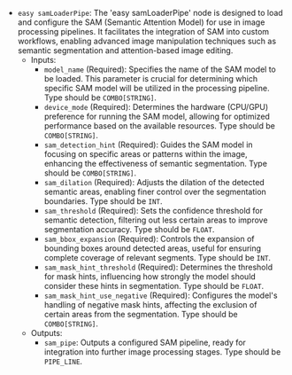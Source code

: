 - `easy samLoaderPipe`: The 'easy samLoaderPipe' node is designed to load and configure the SAM (Semantic Attention Model) for use in image processing pipelines. It facilitates the integration of SAM into custom workflows, enabling advanced image manipulation techniques such as semantic segmentation and attention-based image editing.
    - Inputs:
        - `model_name` (Required): Specifies the name of the SAM model to be loaded. This parameter is crucial for determining which specific SAM model will be utilized in the processing pipeline. Type should be `COMBO[STRING]`.
        - `device_mode` (Required): Determines the hardware (CPU/GPU) preference for running the SAM model, allowing for optimized performance based on the available resources. Type should be `COMBO[STRING]`.
        - `sam_detection_hint` (Required): Guides the SAM model in focusing on specific areas or patterns within the image, enhancing the effectiveness of semantic segmentation. Type should be `COMBO[STRING]`.
        - `sam_dilation` (Required): Adjusts the dilation of the detected semantic areas, enabling finer control over the segmentation boundaries. Type should be `INT`.
        - `sam_threshold` (Required): Sets the confidence threshold for semantic detection, filtering out less certain areas to improve segmentation accuracy. Type should be `FLOAT`.
        - `sam_bbox_expansion` (Required): Controls the expansion of bounding boxes around detected areas, useful for ensuring complete coverage of relevant segments. Type should be `INT`.
        - `sam_mask_hint_threshold` (Required): Determines the threshold for mask hints, influencing how strongly the model should consider these hints in segmentation. Type should be `FLOAT`.
        - `sam_mask_hint_use_negative` (Required): Configures the model's handling of negative mask hints, affecting the exclusion of certain areas from the segmentation. Type should be `COMBO[STRING]`.
    - Outputs:
        - `sam_pipe`: Outputs a configured SAM pipeline, ready for integration into further image processing stages. Type should be `PIPE_LINE`.
